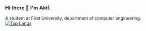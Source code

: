 ### Hi there 👋 I'm Akif.
A student at Firat University, department of computer engineering.
[![Top Langs](https://github-readme-stats-git-masterrstaa-rickstaa.vercel.app/api/top-langs/?username=soresta)](https://github.com/soresta/github-readme-stats)
<!--
**Soresta/Soresta** is a ✨ _special_ ✨ repository because its `README.md` (this file) appears on your GitHub profile.


Here are some ideas to get you started:

- 🔭 I’m currently working on ...
- 🌱 I’m currently learning ...Java and Html
- 👯 I’m looking to collaborate on ...
- 🤔 I’m looking for help with ...
- 💬 Ask me about ...
- 📫 How to reach me: ...Email:nawascode@gmail.com
- 😄 Pronouns: ...
- ⚡ Fun fact: ...
-->
